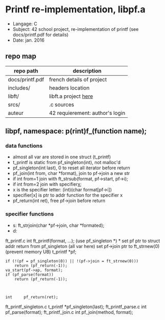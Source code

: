 # Printf re-implementation, libpf.a
- Langage: C
- Subject: 42 school project, re-implementation of printf (see docs/printf.pdf for details)
- Date: jan. 2016

## repo map
| repo path | description |
| ------------- | ------------- |
| docs/printf.pdf	 | french details of project	 |
| includes/			 | headers location						 |
| libft/				 | libft.a project <a href="https://github.com/nesthub/c_libft" target="_blank">here</a>	 |
| srcs/				 | .c sources							 |
| auteur				 | 42 requierement: author's login	 |

## libpf, namespace: p(rint)f_(function name);
### data functions
- almost all var are stored in one struct (t_printf)
- t_printf is static from pf_singleton(int), not malloc'd
- pf_singleton(int last), 0 to reset all iterator before return
- pf_join(int from, char *format), join to pf->join a new str
- if int from=1 join with ft_strsub(format, pf->start, pf->i);
- if int from=2 join with specifier[x]();
- x is the specifier letter: (int)(char format[pf->i])
- specifier[x] is ptr to addr function for the specifier x
- pf_return(int ret), free pf->join before return

### specifier functions
- s: ft_strjoin(char *pf->join, char *formated);
- d:

ft_printf.c
	int		ft_printf(format, ...); (use pf_singleton *)
	  * set pf ptr to struct addr return from pf_singleton (all var here)
		set pf->join ptr to ft_strnew(0) (prevent memory UB)
	t_printf	*pf;

	if (!(pf = pf_singleton(0)) || !(pf->join = ft_strnew(0)))
		return (pf_return(-1));
	va_start(pf->ap, format);
	if (pf_parse(format))
		return (pf_return(-1));



	int		pf_return(ret);
ft_printf_singleton.c
	t_printf	*pf_singleton(last);
ft_printf_parse.c
int			pf_parse(format);
ft_printf_join.c
int			pf_join(method, format);

